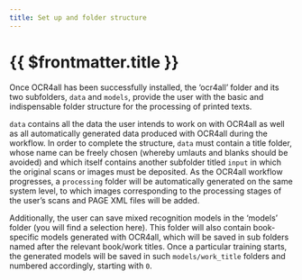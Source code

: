 ```yaml
---
title: Set up and folder structure
---
```

# {{ $frontmatter.title }}
Once OCR4all has been successfully installed, the ‘ocr4all’ folder and its two subfolders, `data` and `models`, provide the user with the basic and indispensable folder structure for the processing of printed texts.

`data` contains all the data the user intends to work on with OCR4all as well as all automatically generated data produced with OCR4all during the workflow. In order to complete the structure, `data` must contain a title folder, whose name can be freely chosen (whereby umlauts and blanks should be avoided) and which itself contains another subfolder titled `input` in which the original scans or images must be deposited. As the OCR4all workflow progresses, a `processing` folder will be automatically generated on the same system level, to which images corresponding to the processing stages of the user’s scans and PAGE XML files will be added.

Additionally, the user can save mixed recognition models in the ‘models’ folder (you will find a selection here). This folder will also contain book-specific models generated with OCR4all, which will be saved in sub folders named after the relevant book/work titles. Once a particular training starts, the generated models will be saved in such `models/work_title` folders and numbered accordingly, starting with `0`.
